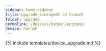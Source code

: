 ```yaml
---
sidebar: home_sidebar
title: Upgrade LineageOS on hannah
folder: upgrade
permalink: /devices/hannah/upgrade/
device: hannah
---
```

{% include templates/device_upgrade.md %}
